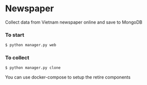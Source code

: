 # Newspaper

Collect data from Vietnam newspaper online and save to MongoDB

### To start
```sh
$ python manager.py web
```


### To collect
```sh
$ python manager.py clone
```


You can use docker-compose to setup the retire components
